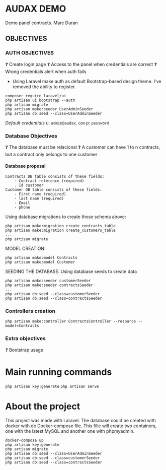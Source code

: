 # AUDAX DEMO
Demo panel contracts.
Marc Duran
## OBJECTIVES

### AUTH OBJECTIVES
:question: Create login page
:question: Access to the panel when credentials are correct
:question: Wrong credentials alert when auth fails

- Using Laravel make:auth as default Bootstrap-based design theme. I've removed the ability to register.

```
composer require laravel/ui
php artisan ui bootstrap --auth
php artisan migrate
php artisan make:seeder UserAdminSeeder
php artisan db:seed --class=UserAdminSeeder
```
_Default credentials_
u: `admin@audax.com`
p: `password`

### Database Objectives
:question: The database must be relacional
:question: A customer can have 1 to n contracts, but a contract only belongs to one customer

#### Database proposal
```
Contracts DB table consists of these fields:
    · Contract reference (required)
    . Id customer 
Customer DB table consists of these fields:
    · First name (required)
    · last name (required)
    · Email
    · phone
```

Using database migrations to create those schema above:
```
php artisan make:migration create_contracts_table
php artisan make:migration create_customers_table
...
php artisan migrate
```
MODEL CREATION:
```
php artisan make:model Contracts
php artisan make:model Customer
```
SEEDING THE DATABASE:
Using database seeds to create data
```
php artisan make:seeder customerSeeder
php artisan make:seeder contractsSeeder
...
php artisan db:seed --class=customerSeeder
php artisan db:seed --class=contractsSeeder
```

### Controllers creation
```
php artisan make:controller ContractsController --resource --model=Contracts
```

### Extra objectives
:question: Bootstrap usage

# Main running commands

`php artisan key:generate`
`php artisan serve`


# About the project

This project was made with Laravel. The database could be created with docker with de Docker-compose file. This fille will create two containers, one with the latest MySQL and another one with phpmyadmin. 

```
docker-compose up
php artisan key:generate
php artisan migrate
php artisan db:seed --class=UserAdminSeeder
php artisan db:seed --class=customerSeeder
php artisan db:seed --class=contractsSeeder
```
